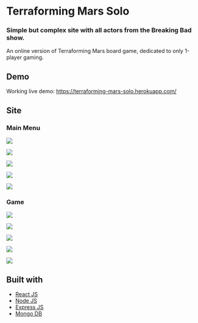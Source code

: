 # Terraforming Mars Solo

### Simple but complex site with all actors from the Breaking Bad show.

An online version of Terraforming Mars board game, dedicated to only 1-player gaming.

## Demo

Working live demo: https://terraforming-mars-solo.herokuapp.com/

## Site

### Main Menu

![](https://i.imgur.com/92kgCKT.jpeg)

![](https://i.imgur.com/oPx9rxw.jpeg)

![](https://i.imgur.com/3OSx3sH.jpeg)

![](https://i.imgur.com/A1Q1Ss3.jpeg)

![](https://i.imgur.com/BJasEK1.jpeg)

### Game

![](https://i.imgur.com/WMImGPe.jpeg)

![](https://i.imgur.com/cfpWBKT.jpeg)

![](https://i.imgur.com/Hi0CACF.jpeg)

![](https://i.imgur.com/VOBcCOH.jpeg)

![](https://i.imgur.com/RUGDy6e.jpeg)

## Built with

-  [React JS](https://reactjs.org/)
-  [Node JS](https://nodejs.org/)
-  [Express JS](https://expressjs.com/)
-  [Mongo DB](https://www.mongodb.com/)
